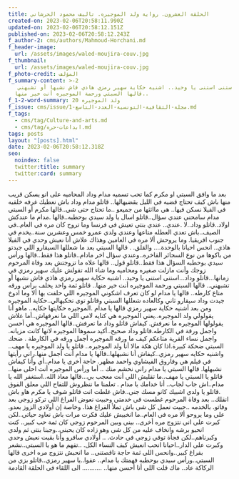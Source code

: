 ```yaml
---
title: الحلقة العشرون. رواية ولد الموجيره. تاليف محمود الحرشاني
created-on: 2023-02-06T20:58:11.990Z
updated-on: 2023-02-06T20:58:12.151Z
published-on: 2023-02-06T20:58:12.243Z
f_author-2: cms/authors/Mahmoud-Horchani.md
f_header-image:
  url: /assets/images/waled-moujira-couv.jpg
f_thumbnail:
  url: /assets/images/waled-moujira-couv.jpg
f_photo-credit: المؤلف
f_summary-content: >-2
   قالها السبتي بعد ما شعللها السيقارو اللي جبدتو من باكوها من نوع السجائر الفاخره..وعندي سؤال اخر مادام..قاتلو هذا فقط..قالها ورأس سيدي بوحطبه السؤال هذا فقط..قاتلو قول.. قالها علاه ما تزوجتش بعد وفاة المرحوم زوجك وأنت مازلت صغيره ومحاميه وما شاء الله تقولش عليك سهير رمزي في زمانها...قاتلو وداد...استنى استنى يا وحيد.. اشنيه حكاية سهير رمزي هاذي فاش نشبها أو تشبهني..
  قالها السبتي ورحمة الموجيره أنت خير منها..
f_1-2-word-summary: ولد الموجيره 20
f_issue: cms/issue/مجلة-الثقافية-التونسية-العدد-التاسع-1.md
f_tags:
  - cms/tag/Culture-and-arts.md
  - cms/tag/ابداعات-حره.md
tags: posts
layout: "[posts].html"
date: 2023-02-06T20:58:12.318Z
seo:
  noindex: false
  twitter:title: summary
  twitter:card: summary
---
```

بعد ما وافق السبتي او مكرم كما تحب تسميه مدام وداد المحاميه على انو يسكن قريب منها باش كيف تحتاج قضيه في الليل يقضيهالها.. قاتلو مدام وداد باش نعطيك غرفه خلفيه في الفيلا نسكن فيها.. هي مااثثها من جميعو ..ما تحتاج حتى شي..قالها مكرم أو السبتي مدام سامحني عندي سؤال..قاتلو اسال يا ولد سيدي بوحطبه..قالها  .مدام ما عندكش اولاد..قاتلو وداد..لا  .عندي.. عندي بنتي تعيش في فرنسا وما تروح كان مره في العام..في الصيف..باش تعدي العطله متاعها وعندي ولدي عمرو خمس وعشرين سنة..يخدم في جنوب افريقيا. وما يروحش ألا مره   في العامين وهذاك علاش أنا  نعيش وحدي في الفيلا هاذي.. انحس احيانا بالوحدة.... والقلق. . قالها السبتي بعد ما شعللها السيقارو اللي جبدتو من باكوها من نوع السجائر الفاخره..وعندي سؤال اخر مادام..قاتلو هذا فقط..قالها ورأس سيدي بوحطبه السؤال هذا فقط..قاتلو قول.. قالها علاه ما تزوجتش بعد وفاة المرحوم زوجك وأنت مازلت صغيره ومحاميه وما شاء الله تقولش عليك سهير رمزي في زمانها...قاتلو وداد...استنى استنى يا وحيد.. اشنيه حكاية سهير رمزي هاذي فاش نشبها أو تشبهني.. قالها السبتي ورحمة الموجيره أنت خير منها.. قاتلو ثمة  واحد يحلف براس ورقه متاع كارطه.. قالها يا مدام  لو كان تعرف اشكوني الموجيره اللي حلفت بها ألا وما ادوخ جيدت وداد سيقارو ثاني وكالعاده شعللها السبتي وقاتلو توى تحكيهالي..حكاية الموجيره ومن بعد أشنيه حكاية  سهير رمزي قالها يا مدام .الموجيره حكايتها حكايه.. ماهو أنا يقولولي ولد الموجيره..يعني الموجيره هي كنايه لامي اللي ما نعرفهاش..أما علاش يقولولها الموجيره ما نعرفش. كيفاش قاتلو وداد ما تعرفش..قالها الموجيره هي أحسن واجمل ورقة في الكارطه.قاتلو وداد صحيح..أكيد سموها الموجيره لانها كانت مزيانه. واجمل نساء القرية  متاعكم  كيف ما ورقه الموجيره أجمل ورقه في الكارطة . ضحك السبتي ضحكة كبيرة.اذا كان هكة مالا  أنا ولد الموجيره.. قاتلو يا ولد الموجيره يا مهف.. واشنيه حكايه سهير رمزي..كيفاش أنا نشبهلها..قالها يا مدام أنت أجمل منها.راني رأيتها في فيلم هي وفاروق الفيشاوي واحمد مظهر. حاجة أخرى يا مدام..أي وأنا كيفاش نشبهلها. قالها السبتي يا مدام راني نحشم منك .. أما ورأس الموجيره أنت احلى منها.. قاتلو يا السبتي يا مهف..ما تقليش اللي أنت معجب بي...قالها معاذ الله..استغفر الله يا مدام..اش جاب لجاب.. أنا خدامك يا مدام . تعلمنا ما ننظروش للتفاح اللي  معلق الفوق .قاتلو  يا ولدي اشبيك كانو مسك جني..فاش غلطت انت قاتلو شوف يا مكرم هاو باش انقلك.. بعد وفاة المرحوم غطست في خدمتي وحبيت نعوض الفراغ اللي تركو زوجي بعد وفاتو. بالخدمه ..حبيت نعمل كل شي باش تملأ الفراغ هذا. وخاصة إن أولادي الزوز بعدو.   علي وما يروحو ألا مره في العام..ما انخبيش عليك فكرت مرات باش نعاود حياتي..لكن كبرت علي اني نتزوج مره أخرى.. بيني  وبين المرحوم زوجي كان ثمة حب كبير.. كنت انحبو برشه وانخاف عليه من كل شي وهو زاده  كان يحبني..وجبنا بنتي  ثم ولدي وكبرناهم..لكن فجأة توفي زوجي في حادث. .. أولادي سافرو وأنا بقيت نعيش وحدي وكبرت علي الدار..احيانا انحب  انعيش   كيف النساء الكل. ..تفهم ما هو يا السبتي..نشعر بفراغ كبير..وانحس اللي ثمة حاجة ناقصتني.. ما انحبش نتزوج مره اخرى قالها السبتي..ورأس سيدي بوحطبه فهمتك يا مدام..  عفوا..يا سهير رمزي..قاتلو بزي من الركاكة عاد.. ماك قلت اللي أنا أحسن منها.. ........... الى اللقاء في الحلقة القادمة